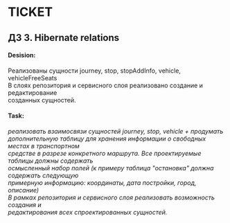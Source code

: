 # TICKET
## ДЗ 3. Hibernate relations


#### Desision: 
Реализованы сущности journey, stop, stopAddInfo, vehicle, vehicleFreeSeats<br>
В слоях репозитория и сервисного слоя реализовано создание и редактирование<br>
созданных сущностей. <br>

#### Task: 
*реализовать взаимосвязи сущностей journey, stop, vehicle + продумать <br>
дополнительную таблицу для хранения информации о свободных местах в транспортном<br>
средстве в разрезе конкретного маршрута. Все проектируемые таблицы должны содержать<br>
осмысленный набор полей (к примеру таблица "остановка" должна содержать следующую<br> 
примерную информацию: координаты, дата постройки, город, описание)<br>
В рамках репозитория и сервисного слоя реализовать возможность создания и<br> 
редактирования всех спроектированных сущностей.*<br>


